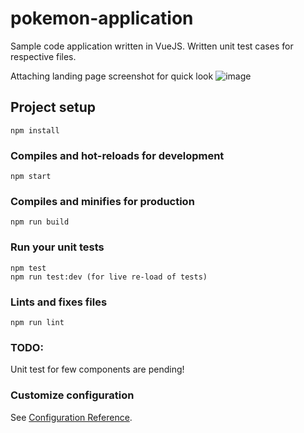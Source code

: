 # pokemon-application
Sample code application written in VueJS. Written unit test cases for respective files.

Attaching landing page screenshot for quick look
![image](https://user-images.githubusercontent.com/4215450/135001815-3a2afd1f-ca1e-4c2b-87e3-241ce421e9db.png)


## Project setup
```
npm install
```

### Compiles and hot-reloads for development
```
npm start
```

### Compiles and minifies for production
```
npm run build
```

### Run your unit tests
```
npm test
npm run test:dev (for live re-load of tests)
```

### Lints and fixes files
```
npm run lint
```

### TODO:
Unit test for few components are pending!

### Customize configuration
See [Configuration Reference](https://cli.vuejs.org/config/).

